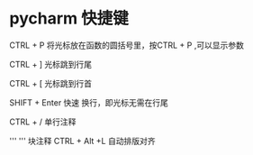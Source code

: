 # pycharm 快捷键

CTRL + P       将光标放在函数的圆括号里，按CTRL + P ,可以显示参数

CTRL + ]        光标跳到行尾

CTRL + [        光标跳到行首

SHIFT + Enter  快速 换行，即光标无需在行尾

CTRL + /        单行注释

''' '''         块注释 
CTRL + Alt +L  自动排版对齐